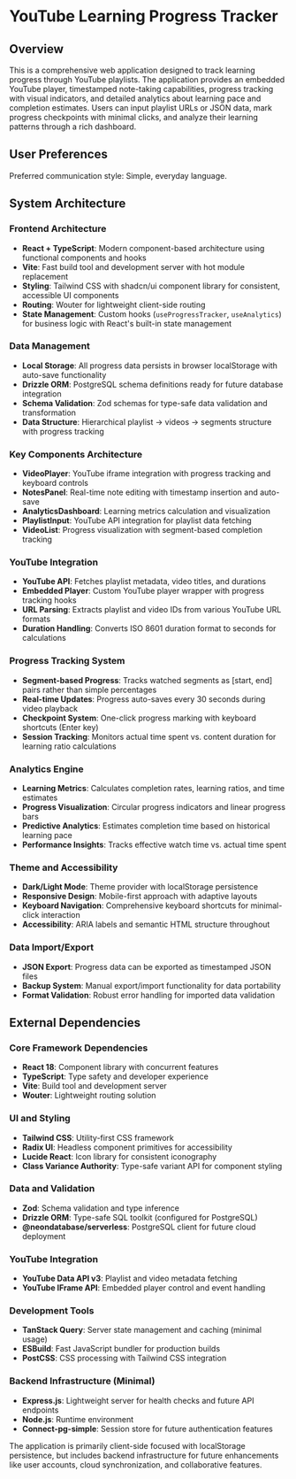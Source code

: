 # YouTube Learning Progress Tracker

## Overview

This is a comprehensive web application designed to track learning progress through YouTube playlists. The application provides an embedded YouTube player, timestamped note-taking capabilities, progress tracking with visual indicators, and detailed analytics about learning pace and completion estimates. Users can input playlist URLs or JSON data, mark progress checkpoints with minimal clicks, and analyze their learning patterns through a rich dashboard.

## User Preferences

Preferred communication style: Simple, everyday language.

## System Architecture

### Frontend Architecture
- **React + TypeScript**: Modern component-based architecture using functional components and hooks
- **Vite**: Fast build tool and development server with hot module replacement
- **Styling**: Tailwind CSS with shadcn/ui component library for consistent, accessible UI components
- **Routing**: Wouter for lightweight client-side routing
- **State Management**: Custom hooks (`useProgressTracker`, `useAnalytics`) for business logic with React's built-in state management

### Data Management
- **Local Storage**: All progress data persists in browser localStorage with auto-save functionality
- **Drizzle ORM**: PostgreSQL schema definitions ready for future database integration
- **Schema Validation**: Zod schemas for type-safe data validation and transformation
- **Data Structure**: Hierarchical playlist → videos → segments structure with progress tracking

### Key Components Architecture
- **VideoPlayer**: YouTube iframe integration with progress tracking and keyboard controls
- **NotesPanel**: Real-time note editing with timestamp insertion and auto-save
- **AnalyticsDashboard**: Learning metrics calculation and visualization
- **PlaylistInput**: YouTube API integration for playlist data fetching
- **VideoList**: Progress visualization with segment-based completion tracking

### YouTube Integration
- **YouTube API**: Fetches playlist metadata, video titles, and durations
- **Embedded Player**: Custom YouTube player wrapper with progress tracking hooks
- **URL Parsing**: Extracts playlist and video IDs from various YouTube URL formats
- **Duration Handling**: Converts ISO 8601 duration format to seconds for calculations

### Progress Tracking System
- **Segment-based Progress**: Tracks watched segments as [start, end] pairs rather than simple percentages
- **Real-time Updates**: Progress auto-saves every 30 seconds during video playback
- **Checkpoint System**: One-click progress marking with keyboard shortcuts (Enter key)
- **Session Tracking**: Monitors actual time spent vs. content duration for learning ratio calculations

### Analytics Engine
- **Learning Metrics**: Calculates completion rates, learning ratios, and time estimates
- **Progress Visualization**: Circular progress indicators and linear progress bars
- **Predictive Analytics**: Estimates completion time based on historical learning pace
- **Performance Insights**: Tracks effective watch time vs. actual time spent

### Theme and Accessibility
- **Dark/Light Mode**: Theme provider with localStorage persistence
- **Responsive Design**: Mobile-first approach with adaptive layouts
- **Keyboard Navigation**: Comprehensive keyboard shortcuts for minimal-click interaction
- **Accessibility**: ARIA labels and semantic HTML structure throughout

### Data Import/Export
- **JSON Export**: Progress data can be exported as timestamped JSON files
- **Backup System**: Manual export/import functionality for data portability
- **Format Validation**: Robust error handling for imported data validation

## External Dependencies

### Core Framework Dependencies
- **React 18**: Component library with concurrent features
- **TypeScript**: Type safety and developer experience
- **Vite**: Build tool and development server
- **Wouter**: Lightweight routing solution

### UI and Styling
- **Tailwind CSS**: Utility-first CSS framework
- **Radix UI**: Headless component primitives for accessibility
- **Lucide React**: Icon library for consistent iconography
- **Class Variance Authority**: Type-safe variant API for component styling

### Data and Validation
- **Zod**: Schema validation and type inference
- **Drizzle ORM**: Type-safe SQL toolkit (configured for PostgreSQL)
- **@neondatabase/serverless**: PostgreSQL client for future cloud deployment

### YouTube Integration
- **YouTube Data API v3**: Playlist and video metadata fetching
- **YouTube IFrame API**: Embedded player control and event handling

### Development Tools
- **TanStack Query**: Server state management and caching (minimal usage)
- **ESBuild**: Fast JavaScript bundler for production builds
- **PostCSS**: CSS processing with Tailwind CSS integration

### Backend Infrastructure (Minimal)
- **Express.js**: Lightweight server for health checks and future API endpoints
- **Node.js**: Runtime environment
- **Connect-pg-simple**: Session store for future authentication features

The application is primarily client-side focused with localStorage persistence, but includes backend infrastructure for future enhancements like user accounts, cloud synchronization, and collaborative features.